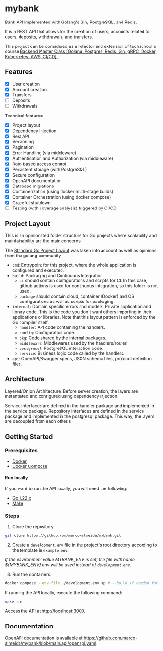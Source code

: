 # mybank

Bank API implemented with Golang's Gin, PostgreSQL, and Redis.

It is a REST API that allows for the creation of users, accounts related to users, deposits, withdrawals, and transfers.

This project can be considered as a refactor and extension of techschool's course [Backend Master Class [Golang, Postgres, Redis, Gin, gRPC, Docker, Kubernetes, AWS, CI/CD]
](https://www.udemy.com/course/backend-master-class-golang-postgresql-kubernetes/).

## Features

- [X] User creation
- [X] Account creation
- [X] Transfers
- [ ] Deposits
- [ ] Withdrawals

Technical features:

- [X] Project layout
- [X] Dependency Injection
- [X] Rest API
- [X] Versioning
- [X] Pagination
- [X] Error Handling (via middleware)
- [X] Authentication and Authorization (via middleware)
- [X] Role-based access control
- [X] Persistent storage (with PostgreSQL)
- [X] Secure configuration
- [X] OpenAPI documentation
- [X] Database migrations
- [X] Containerization (using docker multi-stage builds)
- [X] Container Orchestration (using docker compose)
- [X] Graceful shutdown
- [ ] Testing (with coverage analysis) triggered by CI/CD

## Project Layout

This is an opinionated folder structure for Go projects where scalability and maintainability are the main concerns.

The [Standard Go Project Layout](https://github.com/golang-standards/project-layout/tree/master) was taken into account as well as opinions from the golang community.

- `cmd`: Entrypoint for this project, where the whole application is configured and executed.
- `build`: Packaging and Continuous Integration.
  - `ci` should contain configurations and scripts for CI. In this case, github actions is used for continuous integration, so this folder is not used.
  - `package` should contain cloud, container (Docker) and OS configurations as well as scripts for packaging.
- `internal`: Domain specific errors and models. Private application and library code. This is the code you don't want others importing in their applications or libraries. Note that this layout pattern is enforced by the Go compiler itself.
  - `handler`: API code containing the handlers.
  - `config`: Configuration code.
  - `pkg`: Code shared by the internal packages.
  - `middleware`: Middlewares used by the handlers/router.
  - `postgresql`: PostgreSQL interaction code.
  - `service`: Business logic code called by the handlers.
- `api`: OpenAPI/Swagger specs, JSON schema files, protocol definition files.

## Architecture

Layered/Onion Architecture. Before server creation, the layers are instantiated and configured using dependency injection.

Service interfaces are defined in the handler package and implemented in the service package.
Repository interfaces are defined in the service package and implemented in the postgresql package.
This way, the layers are decoupled from each other.s

## Getting Started

### Prerequisites

- [Docker](https://docs.docker.com/get-docker/)
- [Docker Compose](https://docs.docker.com/compose/install/)

#### Run locally

If you want to run the API locally, you will need the following:

- [Go 1.22.x](https://golang.org/dl/)
- [Make](https://www.gnu.org/software/make/)

### Steps

1. Clone the repository.

```sh
git clone https://github.com/marco-almeida/mybank.git
```

2. Create a `development.env` file in the project's root directory according to the template in `example.env`.

*If the environment value MYBANK_ENV is set, the file with name ${MYBANK_ENV}.env will be used instead of `development.env`.*

3. Run the containers.

```sh
docker compose --env-file ./development.env up # --build if needed for a new image, -d for detached mode
```

If running the API locally, execute the following command:

```sh
make run
```

Access the API at <http://localhost:3000>.

## Documentation

OpenAPI documentation is available at <https://github.com/marco-almeida/mybank/blob/main/api/openapi.yaml>.
